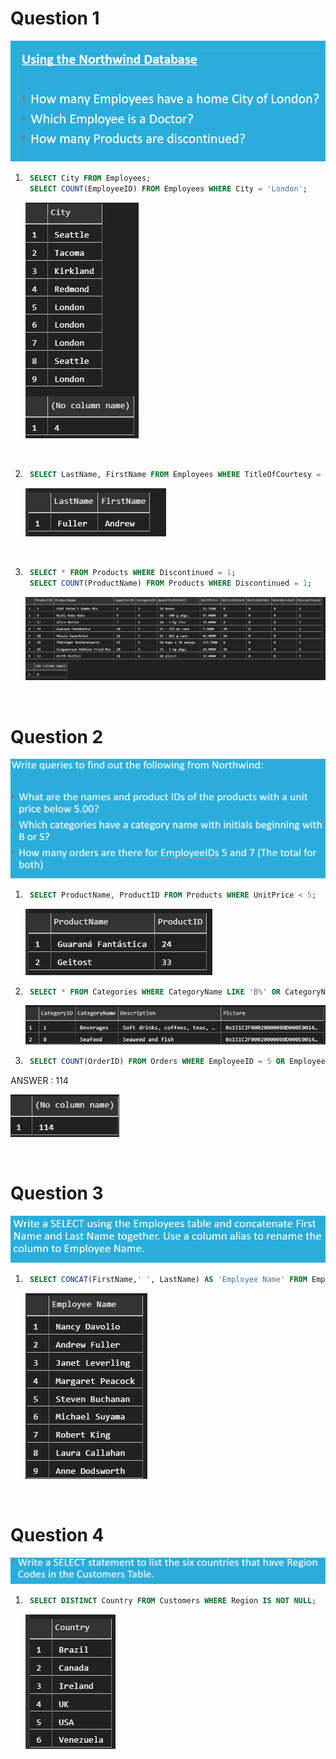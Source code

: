 # Question 1

![](images/q1.png)

1. ```sql
    SELECT City FROM Employees;
    SELECT COUNT(EmployeeID) FROM Employees WHERE City = 'London';
    ```

    ![](images/a1.png)

    <br>

2. ```sql
    SELECT LastName, FirstName FROM Employees WHERE TitleOfCourtesy = 'Dr.'
    ```

    ![](images/a2.png)

    <br>

3. ```sql
    SELECT * FROM Products WHERE Discontinued = 1;
    SELECT COUNT(ProductName) FROM Products WHERE Discontinued = 1;
    ```

    ![](images/a3.png)

<br>

# Question 2

![](images/q2.png)

1. ```sql
    SELECT ProductName, ProductID FROM Products WHERE UnitPrice < 5;
    ```

    ![](images/a4.png)

2. ```sql
    SELECT * FROM Categories WHERE CategoryName LIKE 'B%' OR CategoryName LIKE 'S%';
    ```

    ![](images/a5.png)

3. ```sql
    SELECT COUNT(OrderID) FROM Orders WHERE EmployeeID = 5 OR EmployeeID = 7;
    ```
ANSWER : 114

![](images/a6.png)

<br>

# Question 3

![](images/q3.png)

1. ```sql
    SELECT CONCAT(FirstName,' ', LastName) AS 'Employee Name' FROM Employees;
    ```

    ![](images/a7.png)

<br>    

# Question 4
![](images/q4.png)

1. ```sql
    SELECT DISTINCT Country FROM Customers WHERE Region IS NOT NULL;
    ```

    ![](images/a8.png)


    